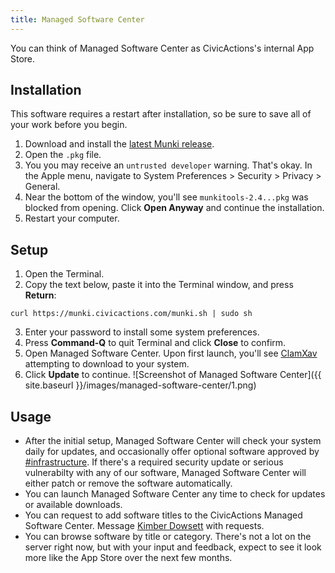 ```yaml
---
title: Managed Software Center
---
```


You can think of Managed Software Center as CivicActions's internal App Store.

## Installation

This software requires a restart after installation, so be sure to save all of your work before you begin.

1. Download and install the [latest Munki release](https://github.com/munki/munki/releases).
2. Open the `.pkg` file.
3. You you may receive an `untrusted developer` warning. That's okay. In the Apple menu, navigate to System Preferences > Security > Privacy > General.
4. Near the bottom of the window, you'll see `munkitools-2.4...pkg` was blocked from opening. Click **Open Anyway** and continue the installation.
5. Restart your computer.

## Setup

1. Open the Terminal.
2. Copy the text below, paste it into the Terminal window, and press **Return**:
``` 
curl https://munki.civicactions.com/munki.sh | sudo sh
```
3. Enter your password to install some system preferences.
4. Press **Command-Q** to quit Terminal and click **Close** to confirm.
5. Open Managed Software Center. Upon first launch, you'll see [ClamXav](/clamxav) attempting to download to your system.
6. Click **Update** to continue.  ![Screenshot of Managed Software Center]({{ site.baseurl }}/images/managed-software-center/1.png)

## Usage

- After the initial setup, Managed Software Center will check your system daily for updates, and occasionally offer optional software approved by [#infrastructure](https://civicactions.slack.com/messages/infrastructure). If there's a required security update or serious vulnerabilty with any of our software, Managed Software Center will either patch or remove the software automatically.
- You can launch Managed Software Center any time to check for updates or available downloads.
- You can request to add software titles to the CivicActions Managed Software Center. Message [Kimber Dowsett](https://civicactions.slack.com/team/kimber) with requests.
- You can browse software by title or category. There's not a lot on the server right now, but with your input and feedback, expect to see it look more like the App Store over the next few months.

